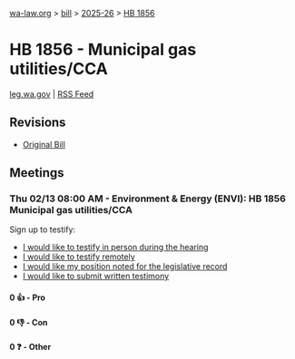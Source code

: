 [wa-law.org](/) > [bill](/bill/) > [2025-26](/bill/2025-26/) > [HB 1856](/bill/2025-26/hb/1856/)

# HB 1856 - Municipal gas utilities/CCA
[leg.wa.gov](https://app.leg.wa.gov/billsummary?BillNumber=1856&Year=2025&Initiative=false) | [RSS Feed](./rss.xml)

## Revisions
* [Original Bill](1/)

## Meetings
### Thu 02/13 08:00 AM - Environment & Energy (ENVI): HB 1856 Municipal gas utilities/CCA
Sign up to testify:
* [I would like to testify in person during the hearing](https://app.leg.wa.gov/csi/Testifier/Add?chamber=House&mId=32757&aId=163577&caId=25598&tId=1)
* [I would like to testify remotely](https://app.leg.wa.gov/csi/Testifier/Add?chamber=House&mId=32757&aId=163577&caId=25598&tId=2)
* [I would like my position noted for the legislative record](https://app.leg.wa.gov/csi/Testifier/Add?chamber=House&mId=32757&aId=163577&caId=25598&tId=3)
* [I would like to submit written testimony](https://app.leg.wa.gov/csi/Testifier/Add?chamber=House&mId=32757&aId=163577&caId=25598&tId=4)

#### 0 👍 - Pro

#### 0 👎 - Con

#### 0 ❓ - Other

